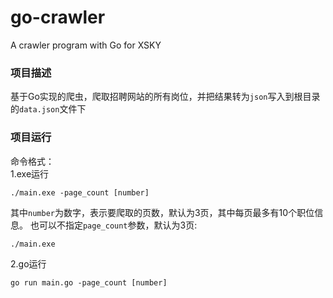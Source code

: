# go-crawler
A crawler program with Go for XSKY

### 项目描述
基于Go实现的爬虫，爬取招聘网站的所有岗位，并把结果转为`json`写入到根目录的`data.json`文件下

### 项目运行
命令格式：\
1.exe运行
```shell
./main.exe -page_count [number] 
```
其中`number`为数字，表示要爬取的页数，默认为3页，其中每页最多有10个职位信息。
也可以不指定`page_count`参数，默认为3页:
```shell
./main.exe
```
2.go运行
```shell
go run main.go -page_count [number]
```